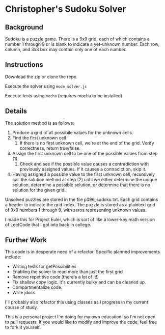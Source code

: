 # Christopher's Sudoku Solver

## Background

Sudoku is a puzzle game. There is a 9x9 grid, each of which contains a number 1 through 9 or is blank to indicate a yet-unknown number. Each row, column, and 3x3 box may contain only one of each number.

## Instructions

Download the zip or clone the repo.

Execute the solver using `node solver.js`

Execute tests using `mocha` (requires mocha to be installed)

## Details

The solution method is as follows:

1. Produce a grid of all possibile values for the unknown cells.
2. Find the first unknown cell
   1. If there is no first unknown cell, we're at the end of the grid. Verify correctness, return true/false.
3. Assign the first unknown cell to be one of the possible values from step (1).
   1. Check and see if the possible value causes a contradiction with previously assigned values. If it causes a contradiction, skip it.
4. Having assigned a possible value to the first unknown cell, recursively call the solution method at step (2) until we either determine the unique solution, determine a possible solution, or determine that there is no solution for the given grid.

Unsolved puzzles are stored in the file p096_sudoku.txt. Each grid contains a header to indicate the grid index. The puzzle is stored as a plaintext grid of 9x9 numbers 1 through 9, with zeros representing unknown values.

I made this for Project Euler, which is sort of like a lower-key math version of LeetCode that I got into back in college.

## Further Work

This code is in desperate need of a refactor. Specific planned improvements include:

- Writing tests for getPossibilities
- Enabling the solver to read more than just the first grid
- Remove repetitive code (there's a lot of it!)
- Fix shallow copy logic. It's currently bulky and can be cleaned up.
- Compartmentalize code.
- Write jdocs

I'll probably also refactor this using classes as I progress in my current course of study.

This is a personal project I'm doing for my own education, so I'm not open to pull requests. If you would like to modify and improve the code, feel free to fork it yourself.
